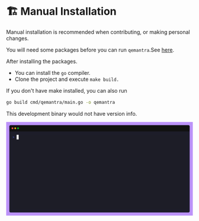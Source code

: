 # 🏗️  Manual Installation

Manual installation is recommended when contributing, or making personal changes.

You will need some packages before you can run `qemantra`.See [here](/dependencies.html).

After installing the packages. 

- You can install the `go` compiler. 
- Clone the project and execute `make build.`

If you don't have make installed, you can also run

```sh
go build cmd/qemantra/main.go -o qemantra
```

This development binary would not have version info.

![manual-install](./gifs/manual-install.gif)

